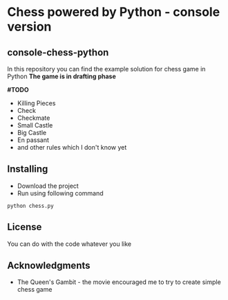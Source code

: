 # Chess powered by Python - console version
## console-chess-python

In this repository you can find the example solution for chess game in Python
**The game is in drafting phase**

**#TODO**
* Killing Pieces
* Check 
* Checkmate
* Small Castle
* Big Castle
* En passant
* and other rules which I don't know yet 



## Installing 
* Download the project
* Run using following command
```
python chess.py
```
## License
You can do with the code whatever you like

## Acknowledgments

* The Queen's Gambit - the movie encouraged me to try to create simple chess game
